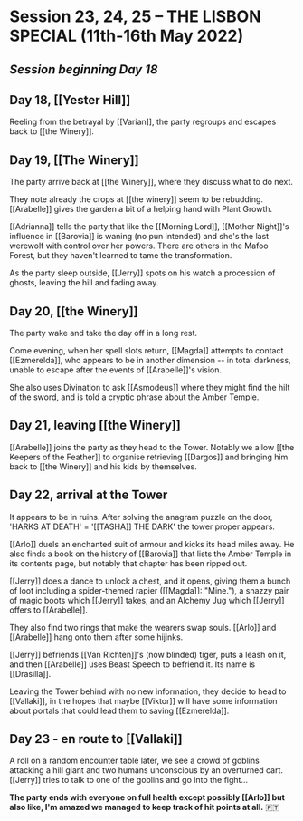 # Session 23, 24, 25 – THE LISBON SPECIAL (11th-16th May 2022)
## *Session beginning Day 18*

## Day 18, [[Yester Hill]]

Reeling from the betrayal by [[Varian]], the party regroups and escapes back to [[the Winery]].

## Day 19, [[The Winery]] 

The party arrive back at [[the Winery]], where they discuss what to do next.

They note already the crops at [[the winery]] seem to be rebudding. [[Arabelle]] gives the garden a bit of a helping hand with Plant Growth.

[[Adrianna]] tells the party that like the [[Morning Lord]], [[Mother Night]]'s influence in [[Barovia]] is waning (no pun intended) and she's the last werewolf with control over her powers. There are others in the Mafoo Forest, but they haven't learned to tame the transformation. 

As the party sleep outside, [[Jerry]] spots on his watch a procession of ghosts, leaving the hill and fading away.

## Day 20, [[the Winery]]

The party wake and take the day off in a long rest.

Come evening, when her spell slots return, [[Magda]] attempts to contact [[Ezmerelda]], who appears to be in another dimension -- in total darkness, unable to escape after the events of [[Arabelle]]'s vision.

She also uses Divination to ask [[Asmodeus]] where they might find the hilt of the sword, and is told a cryptic phrase about the Amber Temple.

## Day 21, leaving [[the Winery]]

[[Arabelle]] joins the party as they head to the Tower. Notably we allow [[the Keepers of the Feather]] to organise retrieving [[Dargos]] and bringing him back to [[the Winery]] and his kids by themselves.

## Day 22, arrival at the Tower

It appears to be in ruins. After solving the anagram puzzle on the door, 'HARKS AT DEATH' = '[[TASHA]] THE DARK' the tower proper appears.

[[Arlo]] duels an enchanted suit of armour and kicks its head miles away. He also finds a book on the history of [[Barovia]] that lists the Amber Temple in its contents page, but notably that chapter has been ripped out.

[[Jerry]] does a dance to unlock a chest, and it opens, giving them a bunch of loot including a spider-themed rapier ([[Magda]]: "Mine."), a snazzy pair of magic boots which [[Jerry]] takes, and an Alchemy Jug which [[Jerry]] offers to [[Arabelle]].

They also find two rings that make the wearers swap souls. [[Arlo]] and [[Arabelle]] hang onto them after some hijinks.

[[Jerry]] befriends [[Van Richten]]'s (now blinded) tiger, puts a leash on it, and then [[Arabelle]] uses Beast Speech to befriend it. Its name is [[Drasilla]].

Leaving the Tower behind with no new information, they decide to head to [[Vallaki]], in the hopes that maybe [[Viktor]] will have some information about portals that could lead them to saving [[Ezmerelda]].

## Day 23 - en route to [[Vallaki]]

A roll on a random encounter table later, we see a crowd of goblins attacking a hill giant and two humans unconscious by an overturned cart. [[Jerry]] tries to talk to one of the goblins and go into the fight...

**The party ends with everyone on full health except possibly [[Arlo]] but also like, I'm amazed we managed to keep track of hit points at all.** 🇵🇹